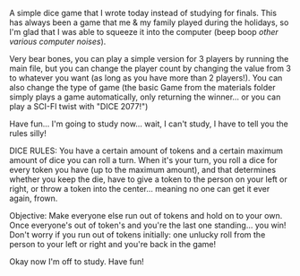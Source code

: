 A simple dice game that I wrote today instead
of studying for finals. This has always been
a game that me & my family played during the
holidays, so I'm glad that I was able to squeeze
it into the computer (beep boop *other various computer
noises*).

Very bear bones, you can play a simple version
for 3 players by running the main file, but you
can change the player count by changing
the value from 3 to whatever you want (as long
as you have more than 2 players!). You can also change the
type of game (the basic Game from the materials folder simply
plays a game automatically, only returning the winner... or you can play a 
SCI-FI twist with "DICE 2077!")

Have fun... I'm going to study now... wait, I can't study,
I have to tell you the rules silly!

DICE RULES:
You have a certain amount of tokens and a certain maximum amount
of dice you can roll a turn. When it's your turn, you roll a dice
for every token you have (up to the maximum amount), and that
determines whether you keep the die, have to give a token
to the person on your left or right, or throw a token into
the center... meaning no one can get it ever again, frown.

Objective: Make everyone else run out of tokens and hold on
to your own. Once everyone's out of token's and you're the
last one standing... you win! Don't worry if you run out
of tokens initially: one unlucky roll from the person to your
left or right and you're back in the game!

Okay now I'm off to study. Have fun!